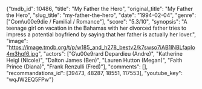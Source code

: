 {"tmdb_id": 10486, "title": "My Father the Hero", "original_title": "My Father the Hero", "slug_title": "my-father-the-hero", "date": "1994-02-04", "genre": ["Com\u00e9die / Familial / Romance"], "score": "5.3/10", "synopsis": "A teenage girl on vacation in the Bahamas with her divorced father tries to impress a potential boyfriend by saying that her father is actually her lover.", "image": "https://image.tmdb.org/t/p/w185_and_h278_bestv2/k7swso7iAB1lNBLfapIo4m3hqf6.jpg", "actors": ["G\u00e9rard Depardieu (Andre)", "Katherine Heigl (Nicole)", "Dalton James (Ben)", "Lauren Hutton (Megan)", "Faith Prince (Diana)", "Frank Renzulli (Fred)"], "comments": [], "recommandations_id": [39473, 48287, 18551, 117553], "youtube_key": "wqJW2EQ5FPw"}